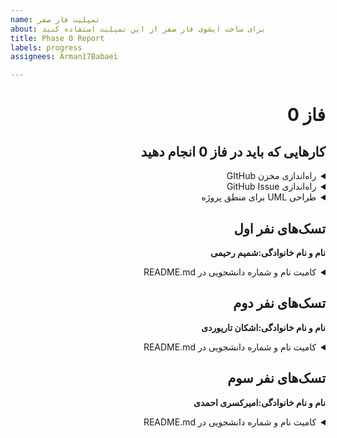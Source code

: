 ```yaml
---
name: تمپلیت فاز صفر
about: برای ساخت ایشوی فاز صفر از این تمپلیت استفاده کنید
title: Phase 0 Report
labels: progress
assignees: Arman17Babaei

---
```


<div dir="rtl" align='right'>

# فاز 0

## کارهایی که باید در فاز 0 انجام دهید

<details>
  <summary>راه‌اندازی مخزن GItHub</summary>

  <div dir="ltr" align='right'>

  1. [ ] شروع نشده
  2. [ ] در حال انجام
  3. [x] تمام شده
  </div>
</details>

<details>
  <summary>راه‌اندازی GitHub Issue</summary>
  
  <div  dir="ltr" align='right'>
  
  1. [ ] شروع نشده
  2. [ ] در حال انجام
  3. [x] تمام شده
     </div>
</details>

<details>
  <summary>طراحی UML برای منطق پروژه</summary>
  
  <div  dir="ltr" align='right'>
  
  1. [ ] شروع نشده
  2. [x] در حال انجام
  3. [ ] تمام شده
     </div>
</details>

## تسک‌های نفر اول

  **نام و نام خانوادگی:شمیم رحیمی**
<details>
  <summary>کامیت نام و شماره دانشجویی در README.md</summary>

  <div dir="ltr" align='right'>

  1. [ ] شروع نشده
  2. [ ] در حال انجام
  3. [x] تمام شده
  </div>
</details>

## تسک‌های نفر دوم

  **نام و نام خانوادگی:اشکان تاریوردی**
<details>
  <summary>کامیت نام و شماره دانشجویی در README.md</summary>

  <div dir="ltr" align='right'>

  1. [ ] شروع نشده
  2. [ ] در حال انجام
  3. [x] تمام شده
  </div>
</details>

## تسک‌های نفر سوم

  **نام و نام خانوادگی:امیرکسری احمدی**
<details>
  <summary>کامیت نام و شماره دانشجویی در README.md </summary>

  <div dir="ltr" align='right'>

  1. [ ] شروع نشده
  2. [ ] در حال انجام
  3. [x] تمام شده
  </div>
</details>
</div>
